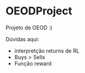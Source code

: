 # OEODProject

Projeto de OEOD :)

Dúvidas aqui:  
- interpretção returns de RL
- Buys > Sells
- Função reward
